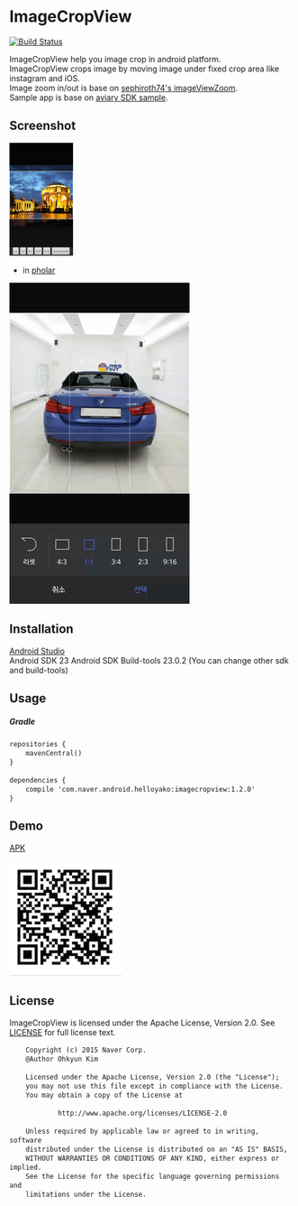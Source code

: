 # ImageCropView
[![Build Status](https://travis-ci.org/naver/android-imagecropview.svg?branch=master)](https://travis-ci.org/naver/android-imagecropview)  

ImageCropView help you image crop in android platform.  
ImageCropView crops image by moving image under fixed crop area like instagram and iOS.  
Image zoom in/out is base on [sephiroth74's imageViewZoom](https://github.com/sephiroth74/ImageViewZoom).  
Sample app is base on [aviary SDK sample](https://developers.aviary.com).

## Screenshot
![screenshot](doc/img/screenshot.png)

- in [pholar](https://play.google.com/store/apps/details?id=com.naver.android.pholar)

![screenshot](doc/img/pholar.gif)
## Installation
[Android Studio](http://developer.android.com/sdk/index.html)  
Android SDK 23
Android SDK Build-tools 23.0.2
(You can change other sdk and build-tools)  

## Usage
##### Gradle
	repositories {
	    mavenCentral()
	}

	dependencies {
	    compile 'com.naver.android.helloyako:imagecropview:1.2.0'
	}

## Demo
[APK](https://github.com/naver/android-imagecropview/raw/master/apk/app-release.apk)  

![qrcode](doc/img/apk_qrcode.png)

## License
ImageCropView is licensed under the Apache License, Version 2.0.
See [LICENSE](LICENSE.txt) for full license text.

        Copyright (c) 2015 Naver Corp.
        @Author Ohkyun Kim

        Licensed under the Apache License, Version 2.0 (the "License");
        you may not use this file except in compliance with the License.
        You may obtain a copy of the License at

                http://www.apache.org/licenses/LICENSE-2.0

        Unless required by applicable law or agreed to in writing, software
        distributed under the License is distributed on an "AS IS" BASIS,
        WITHOUT WARRANTIES OR CONDITIONS OF ANY KIND, either express or implied.
        See the License for the specific language governing permissions and
        limitations under the License.
